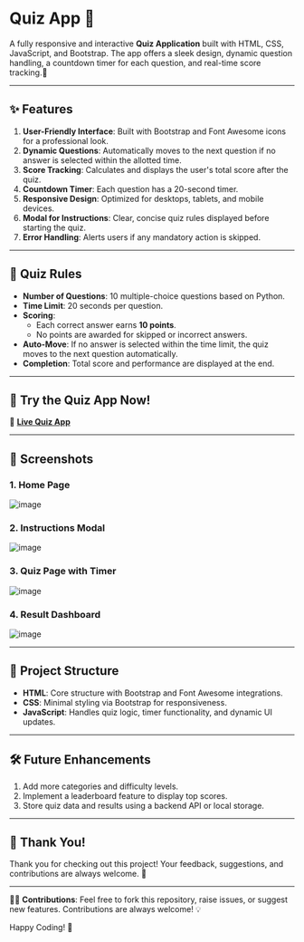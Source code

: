 # Quiz App 🎯

A fully responsive and interactive **Quiz Application** built with HTML, CSS, JavaScript, and Bootstrap. The app offers a sleek design, dynamic question handling, a countdown timer for each question, and real-time score tracking.🚀

---

## ✨ Features
1. **User-Friendly Interface**: Built with Bootstrap and Font Awesome icons for a professional look.
2. **Dynamic Questions**: Automatically moves to the next question if no answer is selected within the allotted time.
3. **Score Tracking**: Calculates and displays the user's total score after the quiz.
4. **Countdown Timer**: Each question has a 20-second timer.
5. **Responsive Design**: Optimized for desktops, tablets, and mobile devices.
6. **Modal for Instructions**: Clear, concise quiz rules displayed before starting the quiz.
7. **Error Handling**: Alerts users if any mandatory action is skipped.

---

## 📝 Quiz Rules
- **Number of Questions**: 10 multiple-choice questions based on Python.
- **Time Limit**: 20 seconds per question.
- **Scoring**:
  - Each correct answer earns **10 points**.  
  - No points are awarded for skipped or incorrect answers.
- **Auto-Move**: If no answer is selected within the time limit, the quiz moves to the next question automatically.
- **Completion**: Total score and performance are displayed at the end.

---

## 🚀 Try the Quiz App Now!
🔗 **[Live Quiz App](quzify.ccbp.tech)**  

---

## 📸 Screenshots
### 1. Home Page
![image](https://github.com/user-attachments/assets/0b503cdb-493f-4515-bdf9-62d8c9ccee60)


### 2. Instructions Modal
![image](https://github.com/user-attachments/assets/d777a3a3-b1aa-4234-ad08-3c3b2556c0b3)


### 3. Quiz Page with Timer
![image](https://github.com/user-attachments/assets/fdff1e2e-ecdc-4a87-baf8-73e9ee6a2902)

### 4. Result Dashboard
![image](https://github.com/user-attachments/assets/aba8d09d-8eaa-4deb-a8dc-a9a3b3a8bc01)


---

## 📂 Project Structure
- **HTML**: Core structure with Bootstrap and Font Awesome integrations.
- **CSS**: Minimal styling via Bootstrap for responsiveness.
- **JavaScript**: Handles quiz logic, timer functionality, and dynamic UI updates.

---

## 🛠️ Future Enhancements
1. Add more categories and difficulty levels.
2. Implement a leaderboard feature to display top scores.
3. Store quiz data and results using a backend API or local storage.

---

## 🙏 Thank You!
Thank you for checking out this project! Your feedback, suggestions, and contributions are always welcome. 💙  

---


👩‍💻 **Contributions**: Feel free to fork this repository, raise issues, or suggest new features. Contributions are always welcome! 💡

Happy Coding! 🌟

